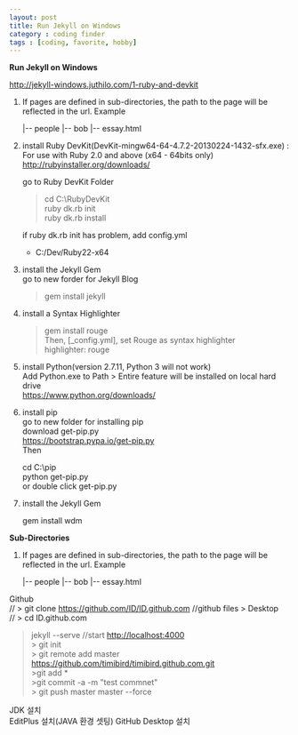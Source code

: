 ```yaml
---
layout: post
title: Run Jekyll on Windows
category : coding finder
tags : [coding, favorite, hobby]
---
```


**Run Jekyll on Windows**  

<http://jekyll-windows.juthilo.com/1-ruby-and-devkit>  
1. If pages are defined in sub-directories, the path to the page will be reflected in the url.
Example

    |-- people
        |-- bob
            |-- essay.html



2. install Ruby DevKit(DevKit-mingw64-64-4.7.2-20130224-1432-sfx.exe) :  
	For use with Ruby 2.0 and above (x64 - 64bits only)  
	<http://rubyinstaller.org/downloads/>  

    go to Ruby DevKit Folder  
    
    > cd C:\RubyDevKit  
    > ruby dk.rb init  
    > ruby dk.rb install  

	if ruby dk.rb init has problem, add config.yml  
    - C:/Dev/Ruby22-x64  
	

3. install the Jekyll Gem  
	go to new forder for Jekyll Blog  
    > gem install jekyll  

4. install a Syntax Highlighter  
    > gem install rouge  
	Then, [_config.yml], set Rouge as syntax highlighter  
	highlighter: rouge  

5. install Python(version 2.7.11, Python 3 will not work)  
	Add Python.exe to Path > Entire feature will be installed on local hard drive  
	<https://www.python.org/downloads/>  

6. install pip  
	go to new folder for installing pip  
	download get-pip.py  
	<https://bootstrap.pypa.io/get-pip.py>  
	Then  
    
    cd C:\pip  
    python get-pip.py  
	or double click get-pip.py  
    

7. install the Jekyll Gem  

    gem install wdm  


**Sub-Directories**  
1. If pages are defined in sub-directories, the path to the page will be reflected in the url.
Example

    |-- people
        |-- bob
            |-- essay.html

Github  
//	> git clone https://github.com/ID/ID.github.com	//github files > Desktop  
//	> cd ID.github.com  
> jekyll --serve	//start <http://localhost:4000>  
	> git init		  
	> git remote add master https://github.com/timibird/timibird.github.com.git  
	>git add *  
	>git commit -a -m "test commnet"  
	> git push master master --force  
  
  
JDK 설치  
EditPlus 설치(JAVA 환경 셋팅)
GitHub Desktop 설치
